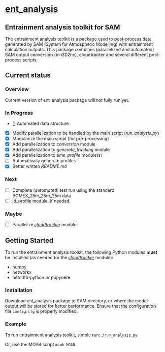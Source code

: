 [ent_analysis](https://github.com/lorenghoh/ent_analysis "ent_analysis")
==========

## Entrainment analysis toolkit for SAM ##
The entrainment analysis toolkit is a package used to post-process data generated by SAM (System for Atmospheric Modelling) with entrainment calculation outputs. This package combines (parallelized and automated) SAM output conversion (bin3D2nc), cloudtracker and several different post-process scripts.  

## Current status ##
### Overview ###

Current version of ent_analysis package will not fully run yet. 

### In Progress ###
- [] Automated data structure
- [x] Modify parallelization to be handled by the main script (*run_analysis.py*)
- [x] Modularize the main script (for pre-processing)
- [x] Add parallelization to *conversion* module
- [x] Add parallelization to *generate_tracking* module
- [x] Add parallelization to *time_profile* module(s)
- [ ] Automatically generate profiles
- [x] Better written *README.md*

### Next ###

- [ ] Complete (*automated*) test run using the standard BOMEX_25m_25m_25m data
- [ ] id_profile module, if needed.

### Maybe ###
- [ ] Parallelize [*cloudtracker*](https://github.com/freedryk/cloudtracker) module 

## Getting Started ##
 To run the entrainment analysis toolkit, the following Python modules **must** be installed (as needed for the [*cloudtracker*](https://github.com/freedryk/cloudtracker) module):

- numpy
- networkx
- netcdf4-python *or* pupynere

### Installation ###
Download ent_analysis package to SAM directory, or where the model output will be stored for better performance. Ensure that the configuration file ```config.cfg``` is properly modified. 

### Example ###
 To run entrainment analysis toolkit, simple run:```./run_analysis.py```

Or, use the MOAB script ```msub MOAB```